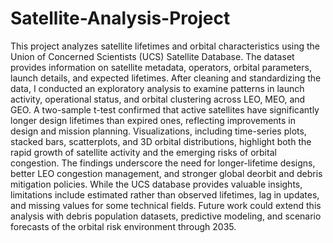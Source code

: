 # Satellite-Analysis-Project
This project analyzes satellite lifetimes and orbital characteristics using the Union of Concerned Scientists (UCS) Satellite Database. The dataset provides information on satellite metadata, operators, orbital parameters, launch details, and expected lifetimes. After cleaning and standardizing the data, I conducted an exploratory analysis to examine patterns in launch activity, operational status, and orbital clustering across LEO, MEO, and GEO. A two-sample t-test confirmed that active satellites have significantly longer design lifetimes than expired ones, reflecting improvements in design and mission planning. Visualizations, including time-series plots, stacked bars, scatterplots, and 3D orbital distributions, highlight both the rapid growth of satellite activity and the emerging risks of orbital congestion. The findings underscore the need for longer-lifetime designs, better LEO congestion management, and stronger global deorbit and debris mitigation policies. While the UCS database provides valuable insights, limitations include estimated rather than observed lifetimes, lag in updates, and missing values for some technical fields. Future work could extend this analysis with debris population datasets, predictive modeling, and scenario forecasts of the orbital risk environment through 2035.
